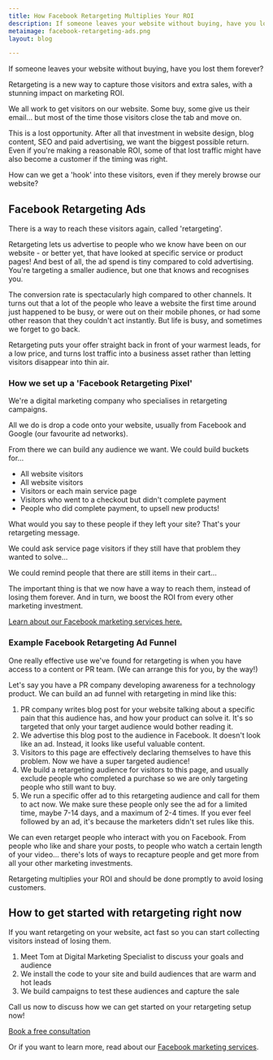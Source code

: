 ```yaml
---
title: How Facebook Retargeting Multiplies Your ROI
description: If someone leaves your website without buying, have you lost them forever? Facebook retargeting captures them and grows your ROI. Here's how it works.
metaimage: facebook-retargeting-ads.png
layout: blog

---
```


<p class="lead">If someone leaves your website without buying, have you lost them forever?</p>
<p class="lead">Retargeting is a new way to capture those visitors and extra sales, with a stunning impact on marketing ROI.</p>

We all work to get visitors on our website. Some buy, some give us their email... but most of the time those visitors close the tab and move on.

This is a lost opportunity. After all that investment in website design, blog content, SEO and paid advertising, we want the biggest possible return. Even if you're making a reasonable ROI, some of that lost traffic might have also become a customer if the timing was right.

How can we get a 'hook' into these visitors, even if they merely browse our website?

## Facebook Retargeting Ads

There is a way to reach these visitors again, called 'retargeting'.

Retargeting lets us advertise to people who we know have been on our website - or better yet, that have looked at specific service or product pages! And best of all, the ad spend is tiny compared to cold advertising. You're targeting a smaller audience, but one that knows and recognises you.

The conversion rate is spectacularly high compared to other channels. It turns out that a lot of the people who leave a website the first time around just happened to be busy, or were out on their mobile phones, or had some other reason that they couldn't act instantly. But life is busy, and sometimes we forget to go back.

Retargeting puts your offer straight back in front of your warmest leads, for a low price, and turns lost traffic into a business asset rather than letting visitors disappear into thin air.

### How we set up a 'Facebook Retargeting Pixel'

We're a digital marketing company who specialises in retargeting campaigns.

All we do is drop a code onto your website, usually from Facebook and Google (our favourite ad networks).

From there we can build any audience we want. We could build buckets for...

- All website visitors
- All website visitors
- Visitors or each main service page
- Visitors who went to a checkout but didn't complete payment
- People who did complete payment, to upsell new products!

What would you say to these people if they left your site? That's your retargeting message.

We could ask service page visitors if they still have that problem they wanted to solve...

We could remind people that there are still items in their cart...

The important thing is that we now have a way to reach them, instead of losing them forever. And in turn, we boost the ROI from every other marketing investment.

[Learn about our Facebook marketing services here.](http://www.digitalmarketingspecialist.co.uk/services/facebook-marketing/ "Facebook Marketing Services")

### Example Facebook Retargeting Ad Funnel

One really effective use we've found for retargeting is when you have access to a content or PR team. (We can arrange this for you, by the way!)

Let's say you have a PR company developing awareness for a technology product. We can build an ad funnel with retargeting in mind like this:

1. PR company writes blog post for your website talking about a specific pain that this audience has, and how your product can solve it. It's so targeted that only your target audience would bother reading it.
2. We advertise this blog post to the audience in Facebook. It doesn't look like an ad. Instead, it looks like useful valuable content.
3. Visitors to this page are effectively declaring themselves to have this problem. Now we have a super targeted audience!
4. We build a retargeting audience for visitors to this page, and usually exclude people who completed a purchase so we are only targeting people who still want to buy.
5. We run a specific offer ad to this retargeting audience and call for them to act now. We make sure these people only see the ad for a limited time, maybe 7-14 days, and a maximum of 2-4 times. If you ever feel followed by an ad, it's because the marketers didn't set rules like this.

We can even retarget people who interact with you on Facebook. From people who like and share your posts, to people who watch a certain length of your video... there's lots of ways to recapture people and get more from all your other marketing investments.

Retargeting multiplies your ROI and should be done promptly to avoid losing customers.

## How to get started with retargeting right now

If you want retargeting on your website, act fast so you can start collecting visitors instead of losing them.

1. Meet Tom at Digital Marketing Specialist to discuss your goals and audience
2. We install the code to your site and build audiences that are warm and hot leads
3. We build campaigns to test these audiences and capture the sale

Call us now to discuss how we can get started on your retargeting setup now!

<a href="{{ site.url }}/contact/" title="Contact" role="button" class="btn btn-primary-outline m-b-md btn-lg">Book a free consultation</a>

Or if you want to learn more, read about our [Facebook marketing services](http://www.digitalmarketingspecialist.co.uk/services/facebook-marketing/ "Facebook Marketing Services").